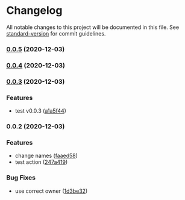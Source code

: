 # Changelog

All notable changes to this project will be documented in this file. See [standard-version](https://github.com/conventional-changelog/standard-version) for commit guidelines.

### [0.0.5](https://github.com/john-d-pelingo/jira-link-issue-action/compare/v0.0.4...v0.0.5) (2020-12-03)

### [0.0.4](https://github.com/john-d-pelingo/jira-link-issue-action/compare/v0.0.3...v0.0.4) (2020-12-03)

### [0.0.3](https://github.com/john-d-pelingo/jira-link-issue-action/compare/v0.0.2...v0.0.3) (2020-12-03)


### Features

* test v0.0.3 ([a1a5f44](https://github.com/john-d-pelingo/jira-link-issue-action/commit/a1a5f44b4ec991ce276ff2fd7f13d9d70a80e9a7))

### 0.0.2 (2020-12-03)


### Features

* change names ([faaed58](https://github.com/john-d-pelingo/jira-link-issue-action/commit/faaed58fa9bb7807dcd0981a5d47a10cc1fc02c5))
* test action ([247a419](https://github.com/john-d-pelingo/jira-link-issue-action/commit/247a419bbfaf52cbed555c6f2eeeff6624f12f8d))


### Bug Fixes

* use correct owner ([1d3be32](https://github.com/john-d-pelingo/jira-link-issue-action/commit/1d3be32d48a6c0792db5806aeb9d8e6c7c0989c2))
